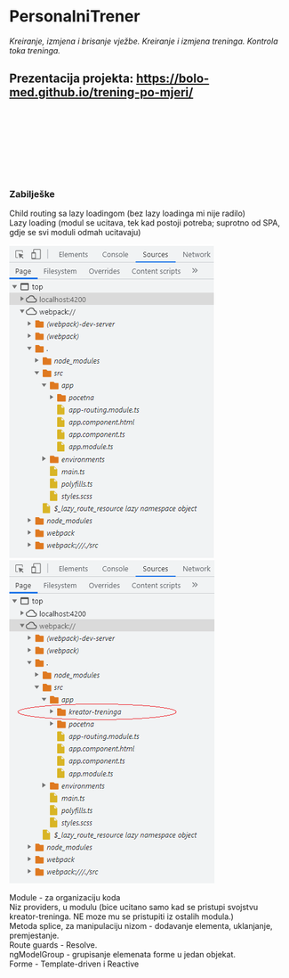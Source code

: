 # PersonalniTrener

*Kreiranje, izmjena i brisanje vježbe. Kreiranje i izmjena treninga. Kontrola toka treninga.*

## Prezentacija projekta: https://bolo-med.github.io/trening-po-mjeri/

<br /><br /><br /><br /><br /><br /><br />

### Zabilješke

Child routing sa lazy loadingom (bez lazy loadinga mi nije radilo) \
Lazy loading (modul se ucitava, tek kad postoji potreba; suprotno od SPA, gdje se svi moduli odmah ucitavaju)

![](sl01.PNG)
![](sl02.PNG)

Module - za organizaciju koda \
Niz providers, u modulu (bice ucitano samo kad se pristupi svojstvu kreator-treninga. NE moze mu se pristupiti iz ostalih modula.) \
Metoda splice, za manipulaciju nizom - dodavanje elementa, uklanjanje, premjestanje. \
Route guards - Resolve. \
ngModelGroup - grupisanje elemenata forme u jedan objekat. \
Forme - Template-driven i Reactive

